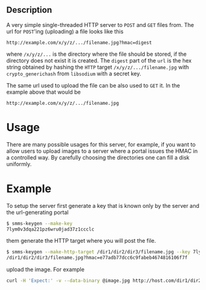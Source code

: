 ## Description

A very simple single-threaded HTTP server to `POST` and `GET` files from. The url for `POST`'ing (uploading) a file looks like this

```
http://example.com/x/y/z/.../filename.jpg?hmac=digest
```

where `/x/y/z/...` is the directory where the file should be stored, if the directory does not exist it is created. The `digest` part of the `url` is the hex string obtained by hashing the `HTTP` target `/x/y/z/.../filename.jpg` with `crypto_generichash` from `libsodium` with a secret key.

The same url used to upload the file can be also used to `GET` it. In the example above that would be 

```
http://example.com/x/y/z/.../filename.jpg
```

# Usage

There are many possible usages for this server, for example, if you want to allow users to upload images to a server where a portal issues the HMAC in a controlled way. By carefully choosing the directories one can fill a disk uniformly.

# Example

To setup the server first generate a key that is known only by the server and the url-generating portal

```bash
$ smms-keygen --make-key
7lym0v3dqa221pz6wru0jad37z1ccclc
```

them generate the HTTP target where you will post the file.

```bash
$ smms-keygen --make-http-target /dir1/dir2/dir3/filename.jpg --key 7lym0v3dqa221pz6wru0jad37z1ccclc
/dir1/dir2/dir3/filename.jpg?hmac=e77adb77dcc6c9fabeb4674816106f7f
```

upload the image. For example

```bash
curl -H 'Expect:' -v --data-binary @image.jpg http://host.com/dir1/dir2/dir3/filename.jpg?hmac=e77adb77dcc6c9fabeb4674816106f7f 
```
